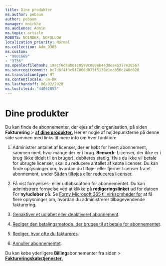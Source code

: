 ```yaml
---
title: Dine produkter
ms.author: pebaum
author: pebaum
manager: mnirkhe
ms.audience: Admin
ms.topic: article
ROBOTS: NOINDEX, NOFOLLOW
localization_priority: Normal
ms.collection: Adm_O365
ms.custom:
- "9001669"
- "3736"
ms.openlocfilehash: 19acf6d8ab01c0599c088eb44ddea45377e36567
ms.sourcegitcommit: bc7d6f4f3c9f7060d073f5130e1ec856e248d020
ms.translationtype: MT
ms.contentlocale: da-DK
ms.lasthandoff: 06/02/2020
ms.locfileid: "44062855"
---
```

# <a name="your-products"></a>Dine produkter

Du kan finde de abonnementer, der ejes af din organisation, på siden **Fakturering**  >  **[af dine produkter.](https://go.microsoft.com/fwlink/p/?linkid=842054)** Her er nogle af højdepunkterne på denne side sammen med links til mere info om hver funktion:

1. Administrer antallet af licenser, der er købt for hvert abonnement, sammen med, hvor mange der er i brug.  **Bemærk:** Licenser, der ikke er i brug (ikke tildelt til en bruger), debiteres stadig.  Hvis du ikke vil betale for ubrugte licenser, skal du reducere antallet af købte licenser. Du kan finde oplysninger om, hvordan du tilføjer eller fjerner licenser fra et abonnement, under [Sådan tilføjes eller reduceres licenser](https://docs.microsoft.com/alchemyinsights/how-to-add-or-reduce-licenses).

2. Få vist fornyelses- eller udløbsdatoen for abonnementet.  Du kan administrere fornyelse ved at klikke på **redigeringslinket** ud for datoen For **ny/udløber** på.  Se [Forny Microsoft 365 til virksomheder for](https://go.microsoft.com/fwlink/?linkid=2119216) at få flere oplysninger om, hvordan du administrerer tilbagevendende fakturering.

3. [Genaktiver et udløbet eller deaktiveret abonnement](https://go.microsoft.com/fwlink/?linkid=2117519).

4. [Rediger den betalingsmetode, der bruges til at betale for abonnementet](https://go.microsoft.com/fwlink/?linkid=2117167).

5. [Rediger, hvor ofte du faktureres](https://go.microsoft.com/fwlink/?linkid=2119112).

6. [Annuller abonnementet](https://go.microsoft.com/fwlink/?linkid=2119113).

Du kan købe yderligere **Billing**abonnementer fra siden  >  [**Faktureringskøbstjenester.**](https://go.microsoft.com/fwlink/p/?linkid=868433)
